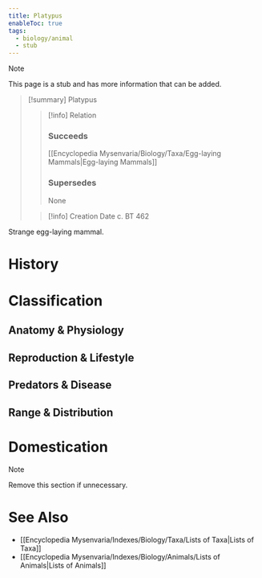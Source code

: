 ```yaml
---
title: Platypus
enableToc: true
tags:
  - biology/animal
  - stub
---
```


> [!note]
> This page is a stub and has more information that can be added.

> [!summary] Platypus
> > [!info] Relation
> > ### Succeeds
> > [[Encyclopedia Mysenvaria/Biology/Taxa/Egg-laying Mammals|Egg-laying Mammals]]
> > ### Supersedes
> > None
>
> > [!info] Creation Date
> > c. BT 462

Strange egg-laying mammal.
# History

# Classification
## Anatomy & Physiology

## Reproduction & Lifestyle

## Predators & Disease

## Range & Distribution

# Domestication

> [!note]
> Remove this section if unnecessary.
# See Also
- [[Encyclopedia Mysenvaria/Indexes/Biology/Taxa/Lists of Taxa|Lists of Taxa]]
- [[Encyclopedia Mysenvaria/Indexes/Biology/Animals/Lists of Animals|Lists of Animals]]